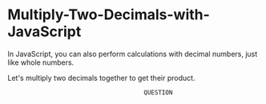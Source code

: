 # Multiply-Two-Decimals-with-JavaScript

In JavaScript, you can also perform calculations with decimal numbers, just like whole numbers.

Let's multiply two decimals together to get their product.

                                          QUESTION
